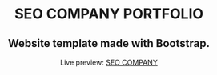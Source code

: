 <h1 align="center">SEO COMPANY PORTFOLIO</h1>
<h2 align="center">Website template made with Bootstrap.</h2>
<p align="center">Live preview: <a href="https://abhigyan001.github.io/seo_company">SEO COMPANY</a></p>

